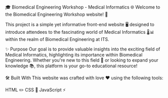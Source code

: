 🎓 Biomedical Engineering Workshop - Medical Informatics 🌐
Welcome to the Biomedical Engineering Workshop website! 🎉

This project is a simple yet informative front-end website 🖥️ designed to introduce attendees to the fascinating world of Medical Informatics 🌡️📊 within the realm of Biomedical Engineering at ITS.

✨ Purpose
Our goal is to provide valuable insights into the exciting field of Medical Informatics, highlighting its importance within Biomedical Engineering. Whether you're new to this field 🌱 or looking to expand your knowledge 📚, this platform is your go-to educational resource!

🛠️ Built With
This website was crafted with love ❤️ using the following tools:

HTML ✏️
CSS 🎨
JavaScript ⚡
